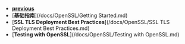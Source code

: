 * [**previous**](/docs)
* [**基础指南**](/docs/OpenSSL/Getting Started.md)
* [**SSL TLS Deployment Best Practices**](/docs/OpenSSL/SSL TLS Deployment Best Practices.md)
* [**Testing with OpenSSL**](/docs/OpenSSL/Testing with OpenSSL.md)
